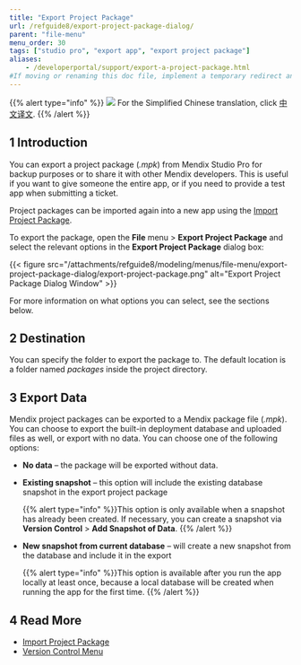 ```yaml
---
title: "Export Project Package"
url: /refguide8/export-project-package-dialog/
parent: "file-menu"
menu_order: 30
tags: ["studio pro", "export app", "export project package"]
aliases:
    - /developerportal/support/export-a-project-package.html
#If moving or renaming this doc file, implement a temporary redirect and let the respective team know they should update the URL in the product. See Mapping to Products for more details.
---
```


{{% alert type="info" %}}
<img src="attachments/chinese-translation/china.png" style="display: inline-block; margin: 0" /> For the Simplified Chinese translation, click [中文译文](https://cdn.mendix.tencent-cloud.com/documentation/refguide8/export-project-package-dialog.pdf).
{{% /alert %}}

## 1 Introduction
You can export a project package (*.mpk*) from Mendix Studio Pro for backup purposes or to share it with other Mendix developers. This is useful if you want to give someone the entire app, or if you need to provide a test app when submitting a ticket.

Project packages can be imported again into a new app using the [Import Project Package](/refguide8/import-project-package-dialog/).

To export the package, open the **File** menu > **Export Project Package** and select the relevant options in the **Export Project Package** dialog box:

{{< figure src="/attachments/refguide8/modeling/menus/file-menu/export-project-package-dialog/export-project-package.png" alt="Export Project Package Dialog Window" >}}

 For more information on what options you can select, see the sections below. 

## 2 Destination

You can specify the folder to export the package to. The default location is a folder named *packages* inside the project directory.

## 3 Export Data

Mendix project packages can be exported to a Mendix package file (*.mpk*).  You can choose to export the built-in deployment database and uploaded files as well, or export with no data. You can choose one of the following options:

* **No data** – the package will be exported without data.

* **Existing snapshot** – this option will include the existing database snapshot in the export project package
  
	{{% alert type="info" %}}This option is only available when a snapshot has already been created. If necessary, you can create a snapshot via **Version Control** > **Add Snapshot of Data**.
	{{% /alert %}}
  
* **New snapshot from current database** – will create a new snapshot from the database and include it in the export

	{{% alert type="info" %}}This option is available after you run the app locally at least once, because a local database will be created when running the app for the first time.
	{{% /alert %}}

## 4 Read More

* [Import Project Package](/refguide8/import-project-package-dialog/)
* [Version Control Menu](/refguide8/version-control-menu/)
